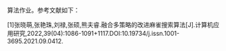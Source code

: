 算法作业。参考文献如下：

[1]张晓萌,张艳珠,刘禄,张硕,熊夫睿.融合多策略的改进麻雀搜索算法[J].计算机应用研究,2022,39(04):1086-1091+1117.DOI:10.19734/j.issn.1001-3695.2021.09.0412.
